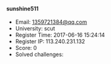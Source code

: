 #### sunshine511  

* Email: 1359721384@qq.com  
* University: scut  
* Register Time: 2017-06-16 15:24:14  
* Register IP: 113.240.231.132  
* Score: 0  
* Solved challenges: 
